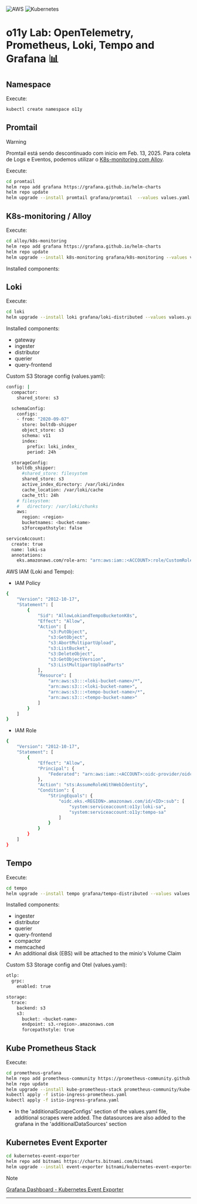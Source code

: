 ![AWS](https://img.shields.io/badge/AWS-%23FF9900.svg?style=for-the-badge&logo=amazon-aws&logoColor=white)
![Kubernetes](https://img.shields.io/badge/kubernetes-%23326ce5.svg?style=for-the-badge&logo=kubernetes&logoColor=white)

# o11y Lab: OpenTelemetry, Prometheus, Loki, Tempo and Grafana 📊

## Namespace

Execute:

```sh
kubectl create namespace o11y
```

## Promtail

> [!WARNING]
> Promtail está sendo descontinuado com inicio em Feb. 13, 2025.
> Para coleta de Logs e Eventos, podemos utilizar o [K8s-monitoring com Alloy](#k8s-monitoring--alloy).

Execute:

```sh
cd promtail
helm repo add grafana https://grafana.github.io/helm-charts
helm repo update
helm upgrade --install promtail grafana/promtail  --values values.yaml -n o11y
```

## K8s-monitoring / Alloy

Execute:

```sh
cd alloy/k8s-monitoring
helm repo add grafana https://grafana.github.io/helm-charts
helm repo update
helm upgrade --install k8s-monitoring grafana/k8s-monitoring --values values.yaml -n o11y
```

Installed components:

## Loki

Execute:

```sh
cd loki
helm upgrade --install loki grafana/loki-distributed --values values.yaml -n o11y
```

Installed components:
* gateway
* ingester
* distributor
* querier
* query-frontend

Custom S3 Storage config (values.yaml):

```sh
config: |
  compactor:
    shared_store: s3
```

```sh
  schemaConfig:
    configs:
    - from: "2020-09-07"
      store: boltdb-shipper
      object_store: s3
      schema: v11
      index:
        prefix: loki_index_
        period: 24h
```

```sh
  storageConfig:
    boltdb_shipper:
      #shared_store: filesystem
      shared_store: s3
      active_index_directory: /var/loki/index
      cache_location: /var/loki/cache
      cache_ttl: 24h
    # filesystem:
    #   directory: /var/loki/chunks
    aws:
      region: <region>
      bucketnames: <bucket-name>
      s3forcepathstyle: false
```

```sh
serviceAccount:
  create: true
  name: loki-sa
  annotations:
    eks.amazonaws.com/role-arn: "arn:aws:iam::<ACCOUNT>:role/CustomRoleTempoandLokionK8s"
```

AWS IAM (Loki and Tempo):

- IAM Policy
```sh
{
    "Version": "2012-10-17",
    "Statement": [
        {
            "Sid": "AllowLokiandTempoBucketonK8s",
            "Effect": "Allow",
            "Action": [
                "s3:PutObject",
                "s3:GetObject",
                "s3:AbortMultipartUpload",
                "s3:ListBucket",
                "s3:DeleteObject",
                "s3:GetObjectVersion",
                "s3:ListMultipartUploadParts"
            ],
            "Resource": [
                "arn:aws:s3:::<loki-bucket-name>/*",
                "arn:aws:s3:::<loki-bucket-name>",
                "arn:aws:s3:::<tempo-bucket-name>/*",
                "arn:aws:s3:::<tempo-bucket-name>"
            ]
        }
    ]
}
```

- IAM Role
```sh
{
    "Version": "2012-10-17",
    "Statement": [
        {
            "Effect": "Allow",
            "Principal": {
                "Federated": "arn:aws:iam::<ACCOUNT>:oidc-provider/oidc.eks.<REGION>.amazonaws.com/id/<ID>"
            },
            "Action": "sts:AssumeRoleWithWebIdentity",
            "Condition": {
                "StringEquals": {
                    "oidc.eks.<REGION>.amazonaws.com/id/<ID>:sub": [
                        "system:serviceaccount:o11y:loki-sa",
                        "system:serviceaccount:o11y:tempo-sa"
                    ]
                }
            }
        }
    ]
}
```

## Tempo

Execute:

```sh
cd tempo
helm upgrade --install tempo grafana/tempo-distributed --values values.yaml -n o11y
```

Installed components:
* ingester
* distributor
* querier
* query-frontend
* compactor
* memcached
* An additional disk (EBS) will be attached to the minio's Volume Claim

Custom S3 Storage config and Otel (values.yaml):

```sh
otlp:
  grpc:
    enabled: true

storage:
  trace:
    backend: s3
    s3:
      bucket: <bucket-name>
      endpoint: s3.<region>.amazonaws.com
      forcepathstyle: true
```

## Kube Prometheus Stack

Execute:

```sh
cd prometheus-grafana
helm repo add prometheus-community https://prometheus-community.github.io/helm-charts
helm repo update
helm upgrade --install kube-prometheus-stack prometheus-community/kube-prometheus-stack --values values.yaml -n o11y
kubectl apply -f istio-ingress-prometheus.yaml
kubectl apply -f istio-ingress-grafana.yaml
```

* In the 'additionalScrapeConfigs' section of the values.yaml file, additional scrapes were added. The datasources are also added to the grafana in the 'additionalDataSources' section

## Kubernetes Event Exporter

```sh
cd kubernetes-event-exporter
helm repo add bitnami https://charts.bitnami.com/bitnami
helm upgrade --install event-exporter bitnami/kubernetes-event-exporter --values values.yaml -n o11y
```

> [!NOTE]
> [Grafana Dashboard - Kubernetes Event Exporter](./kubernetes-event-exporter/kubernetes-event-exporter-dashboard.json)

---